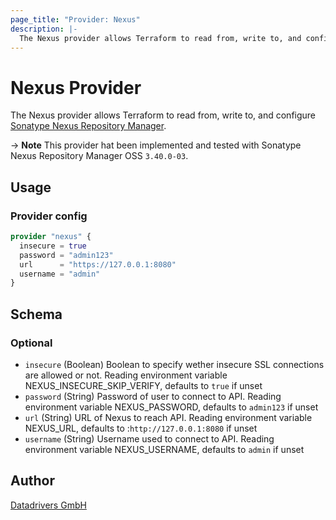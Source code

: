 ```yaml
---
page_title: "Provider: Nexus"
description: |-
  The Nexus provider allows Terraform to read from, write to, and configure Sonatype Nexus Repository Manager
---
```


# Nexus Provider

The Nexus provider allows Terraform to read from, write to, and configure [Sonatype Nexus Repository Manager](https://www.sonatype.com/product-nexus-repository).

-> **Note** This provider hat been implemented and tested with Sonatype Nexus Repository Manager OSS `3.40.0-03`.

## Usage

### Provider config

```terraform
provider "nexus" {
  insecure = true
  password = "admin123"
  url      = "https://127.0.0.1:8080"
  username = "admin"
}
```

<!-- schema generated by tfplugindocs -->
## Schema

### Optional

- `insecure` (Boolean) Boolean to specify wether insecure SSL connections are allowed or not. Reading environment variable NEXUS_INSECURE_SKIP_VERIFY, defaults to `true` if unset
- `password` (String) Password of user to connect to API. Reading environment variable NEXUS_PASSWORD, defaults to `admin123` if unset
- `url` (String) URL of Nexus to reach API. Reading environment variable NEXUS_URL, defaults to :`http://127.0.0.1:8080`  if unset
- `username` (String) Username used to connect to API. Reading environment variable NEXUS_USERNAME, defaults to `admin` if unset

## Author

[Datadrivers GmbH](https://www.datadrivers.de)
